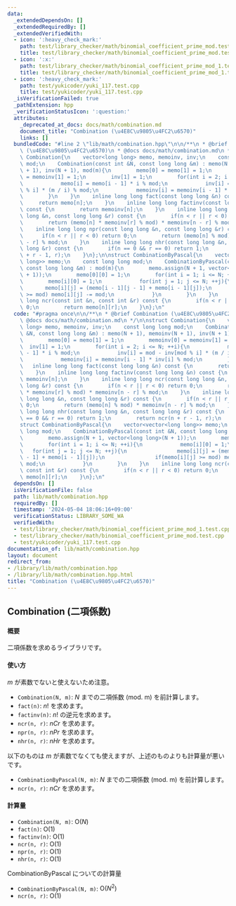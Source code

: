 ```yaml
---
data:
  _extendedDependsOn: []
  _extendedRequiredBy: []
  _extendedVerifiedWith:
  - icon: ':heavy_check_mark:'
    path: test/library_checker/math/binomial_coefficient_prime_mod.test.cpp
    title: test/library_checker/math/binomial_coefficient_prime_mod.test.cpp
  - icon: ':x:'
    path: test/library_checker/math/binomial_coefficient_prime_mod_1.test.cpp
    title: test/library_checker/math/binomial_coefficient_prime_mod_1.test.cpp
  - icon: ':heavy_check_mark:'
    path: test/yukicoder/yuki_117.test.cpp
    title: test/yukicoder/yuki_117.test.cpp
  _isVerificationFailed: true
  _pathExtension: hpp
  _verificationStatusIcon: ':question:'
  attributes:
    _deprecated_at_docs: docs/math/combination.md
    document_title: "Combination (\u4E8C\u9805\u4FC2\u6570)"
    links: []
  bundledCode: "#line 2 \"lib/math/combination.hpp\"\n\n/**\n * @brief Combination\
    \ (\u4E8C\u9805\u4FC2\u6570)\n * @docs docs/math/combination.md\n */\n\nstruct\
    \ Combination{\n    vector<long long> memo, memoinv, inv;\n    const long long\
    \ mod;\n    Combination(const int &N, const long long &m) : memo(N + 1), memoinv(N\
    \ + 1), inv(N + 1), mod(m){\n        memo[0] = memo[1] = 1;\n        memoinv[0]\
    \ = memoinv[1] = 1;\n        inv[1] = 1;\n        for(int i = 2; i <= N; ++i){\n\
    \            memo[i] = memo[i - 1] * i % mod;\n            inv[i] = mod - inv[mod\
    \ % i] * (m / i) % mod;\n            memoinv[i] = memoinv[i - 1] * inv[i] % mod;\n\
    \        }\n    }\n    inline long long fact(const long long &n) const {\n   \
    \     return memo[n];\n    }\n    inline long long factinv(const long long &n)\
    \ const {\n        return memoinv[n];\n    }\n    inline long long ncr(const long\
    \ long &n, const long long &r) const {\n        if(n < r || r < 0) return 0;\n\
    \        return (memo[n] * memoinv[r] % mod) * memoinv[n - r] % mod;\n    }\n\
    \    inline long long npr(const long long &n, const long long &r) const {\n  \
    \      if(n < r || r < 0) return 0;\n        return (memo[n] % mod) * memoinv[n\
    \ - r] % mod;\n    }\n    inline long long nhr(const long long &n, const long\
    \ long &r) const {\n        if(n == 0 && r == 0) return 1;\n        return ncr(n\
    \ + r - 1, r);\n    }\n};\n\nstruct CombinationByPascal{\n    vector<vector<long\
    \ long>> memo;\n    const long long mod;\n    CombinationByPascal(const int &N,\
    \ const long long &m) : mod(m){\n        memo.assign(N + 1, vector<long long>(N\
    \ + 1));\n        memo[0][0] = 1;\n        for(int i = 1; i <= N; ++i){\n    \
    \        memo[i][0] = 1;\n            for(int j = 1; j <= N; ++j){\n         \
    \       memo[i][j] = (memo[i - 1][j - 1] + memo[i - 1][j]);\n                if(memo[i][j]\
    \ >= mod) memo[i][j] -= mod;\n            }\n        }\n    }\n    inline long\
    \ long ncr(const int &n, const int &r) const {\n        if(n < r || r < 0) return\
    \ 0;\n        return memo[n][r];\n    }\n};\n"
  code: "#pragma once\n\n/**\n * @brief Combination (\u4E8C\u9805\u4FC2\u6570)\n *\
    \ @docs docs/math/combination.md\n */\n\nstruct Combination{\n    vector<long\
    \ long> memo, memoinv, inv;\n    const long long mod;\n    Combination(const int\
    \ &N, const long long &m) : memo(N + 1), memoinv(N + 1), inv(N + 1), mod(m){\n\
    \        memo[0] = memo[1] = 1;\n        memoinv[0] = memoinv[1] = 1;\n      \
    \  inv[1] = 1;\n        for(int i = 2; i <= N; ++i){\n            memo[i] = memo[i\
    \ - 1] * i % mod;\n            inv[i] = mod - inv[mod % i] * (m / i) % mod;\n\
    \            memoinv[i] = memoinv[i - 1] * inv[i] % mod;\n        }\n    }\n \
    \   inline long long fact(const long long &n) const {\n        return memo[n];\n\
    \    }\n    inline long long factinv(const long long &n) const {\n        return\
    \ memoinv[n];\n    }\n    inline long long ncr(const long long &n, const long\
    \ long &r) const {\n        if(n < r || r < 0) return 0;\n        return (memo[n]\
    \ * memoinv[r] % mod) * memoinv[n - r] % mod;\n    }\n    inline long long npr(const\
    \ long long &n, const long long &r) const {\n        if(n < r || r < 0) return\
    \ 0;\n        return (memo[n] % mod) * memoinv[n - r] % mod;\n    }\n    inline\
    \ long long nhr(const long long &n, const long long &r) const {\n        if(n\
    \ == 0 && r == 0) return 1;\n        return ncr(n + r - 1, r);\n    }\n};\n\n\
    struct CombinationByPascal{\n    vector<vector<long long>> memo;\n    const long\
    \ long mod;\n    CombinationByPascal(const int &N, const long long &m) : mod(m){\n\
    \        memo.assign(N + 1, vector<long long>(N + 1));\n        memo[0][0] = 1;\n\
    \        for(int i = 1; i <= N; ++i){\n            memo[i][0] = 1;\n         \
    \   for(int j = 1; j <= N; ++j){\n                memo[i][j] = (memo[i - 1][j\
    \ - 1] + memo[i - 1][j]);\n                if(memo[i][j] >= mod) memo[i][j] -=\
    \ mod;\n            }\n        }\n    }\n    inline long long ncr(const int &n,\
    \ const int &r) const {\n        if(n < r || r < 0) return 0;\n        return\
    \ memo[n][r];\n    }\n};\n"
  dependsOn: []
  isVerificationFile: false
  path: lib/math/combination.hpp
  requiredBy: []
  timestamp: '2024-05-04 18:06:16+09:00'
  verificationStatus: LIBRARY_SOME_WA
  verifiedWith:
  - test/library_checker/math/binomial_coefficient_prime_mod_1.test.cpp
  - test/library_checker/math/binomial_coefficient_prime_mod.test.cpp
  - test/yukicoder/yuki_117.test.cpp
documentation_of: lib/math/combination.hpp
layout: document
redirect_from:
- /library/lib/math/combination.hpp
- /library/lib/math/combination.hpp.html
title: "Combination (\u4E8C\u9805\u4FC2\u6570)"
---
```

## Combination (二項係数)

#### 概要

二項係数を求めるライブラリです。

#### 使い方

$m$ が素数でないと使えないため注意。

- `Combination(N, m)`: $N$ までの二項係数 (mod. m) を前計算します。
- `fact(n)`: $n!$ を求めます。
- `factinv(n)`: $n!$ の逆元を求めます。
- `ncr(n, r)`: $nCr$ を求めます。
- `npr(n, r)`: $nPr$ を求めます。
- `nhr(n, r)`: $nHr$ を求めます。

以下のものは $m$ が素数でなくても使えますが、上述のものよりも計算量が悪いです。

- `CombinationByPascal(N, m)`: $N$ までの二項係数 (mod. m) を前計算します。
- `ncr(n, r)`: $nCr$ を求めます。

#### 計算量

- `Combination(N, m)`: $\mathrm{O}(N)$
- `fact(n)`: $\mathrm{O}(1)$
- `factinv(n)`: $\mathrm{O}(1)$
- `ncr(n, r)`: $\mathrm{O}(1)$
- `npr(n, r)`: $\mathrm{O}(1)$
- `nhr(n, r)`: $\mathrm{O}(1)$

CombinationByPascal についての計算量

- `CombinationByPascal(N, m)`: $\mathrm{O}(N^2)$
- `ncr(n, r)`: $\mathrm{O}(1)$